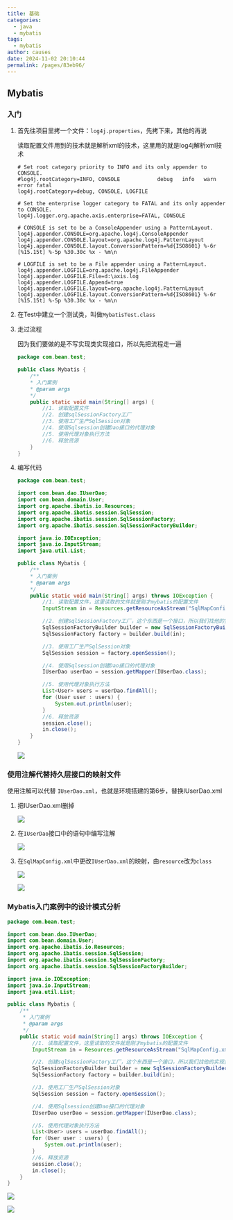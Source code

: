 ```yaml
---
title: 基础
categories: 
  - java
  - mybatis
tags: 
  - mybatis
author: causes
date: 2024-11-02 20:10:44
permalink: /pages/83eb96/
---
```

## Mybatis

### 入门

1. 首先往项目里拷一个文件：`log4j.properties`，先拷下来，其他的再说

    读取配置文件用到的技术就是解析xml的技术，这里用的就是log4j解析xml技术

    ```properties
    # Set root category priority to INFO and its only appender to CONSOLE.
    #log4j.rootCategory=INFO, CONSOLE            debug   info   warn error fatal
    log4j.rootCategory=debug, CONSOLE, LOGFILE

    # Set the enterprise logger category to FATAL and its only appender to CONSOLE.
    log4j.logger.org.apache.axis.enterprise=FATAL, CONSOLE

    # CONSOLE is set to be a ConsoleAppender using a PatternLayout.
    log4j.appender.CONSOLE=org.apache.log4j.ConsoleAppender
    log4j.appender.CONSOLE.layout=org.apache.log4j.PatternLayout
    log4j.appender.CONSOLE.layout.ConversionPattern=%d{ISO8601} %-6r [%15.15t] %-5p %30.30c %x - %m\n

    # LOGFILE is set to be a File appender using a PatternLayout.
    log4j.appender.LOGFILE=org.apache.log4j.FileAppender
    log4j.appender.LOGFILE.File=d:\axis.log
    log4j.appender.LOGFILE.Append=true
    log4j.appender.LOGFILE.layout=org.apache.log4j.PatternLayout
    log4j.appender.LOGFILE.layout.ConversionPattern=%d{ISO8601} %-6r [%15.15t] %-5p %30.30c %x - %m\n
    ```

2. 在Test中建立一个测试类，叫做`MybatisTest.class`

3. 走过流程

    因为我们要做的是不写实现类实现接口，所以先把流程走一遍

    ```java
    package com.bean.test;

    public class Mybatis {
        /**
        * 入门案例
        * @param args
        */
        public static void main(String[] args) {
            //1. 读取配置文件
            //2. 创建sqlSessionFactory工厂
            //3. 使用工厂生产SqlSession对象
            //4. 使用Sqlsession创建Dao接口的代理对象
            //5. 使用代理对象执行方法
            //6. 释放资源
        }
    }
    ```

4. 编写代码

    ```java
    package com.bean.test;

    import com.bean.dao.IUserDao;
    import com.bean.domain.User;
    import org.apache.ibatis.io.Resources;
    import org.apache.ibatis.session.SqlSession;
    import org.apache.ibatis.session.SqlSessionFactory;
    import org.apache.ibatis.session.SqlSessionFactoryBuilder;

    import java.io.IOException;
    import java.io.InputStream;
    import java.util.List;

    public class Mybatis {
        /**
        * 入门案例
        * @param args
        */
        public static void main(String[] args) throws IOException {
            //1. 读取配置文件，这里读取的文件就是刚才mybatis的配置文件
            InputStream in = Resources.getResourceAsStream("SqlMapConfig.xml");

            //2. 创建sqlSessionFactory工厂，这个东西是一个接口，所以我们找他的实现类
            SqlSessionFactoryBuilder builder = new SqlSessionFactoryBuilder();
            SqlSessionFactory factory = builder.build(in);

            //3. 使用工厂生产SqlSession对象
            SqlSession session = factory.openSession();

            //4. 使用Sqlsession创建Dao接口的代理对象
            IUserDao userDao = session.getMapper(IUserDao.class);

            //5. 使用代理对象执行方法
            List<User> users = userDao.findAll();
            for (User user : users) {
                System.out.println(user);
            }
            //6. 释放资源
            session.close();
            in.close();
        }
    }
    ```

    ![](./images/2025-01-18-18-51-16.png)

### 使用注解代替持久层接口的映射文件


使用注解可以代替 `IUserDao.xml`，也就是环境搭建的第6步，替换IUserDao.xml

1. 把IUserDao.xml删掉

    ![](./images/2025-01-18-18-51-27.png)

2. 在`IUserDao`接口中的语句中编写注解

    ![](./images/2025-01-18-18-51-37.png)

3. 在`SqlMapConfig.xml`中更改`IUserDao.xml`的映射，由`resource`改为`class`

    ![](./images/2025-01-18-18-51-43.png)

    ![](./images/2025-01-18-18-51-48.png)


### Mybatis入门案例中的设计模式分析


```java
package com.bean.test;

import com.bean.dao.IUserDao;
import com.bean.domain.User;
import org.apache.ibatis.io.Resources;
import org.apache.ibatis.session.SqlSession;
import org.apache.ibatis.session.SqlSessionFactory;
import org.apache.ibatis.session.SqlSessionFactoryBuilder;

import java.io.IOException;
import java.io.InputStream;
import java.util.List;

public class Mybatis {
    /**
     * 入门案例
     * @param args
     */
    public static void main(String[] args) throws IOException {
        //1. 读取配置文件，这里读取的文件就是刚才mybatis的配置文件
        InputStream in = Resources.getResourceAsStream("SqlMapConfig.xml");

        //2. 创建sqlSessionFactory工厂，这个东西是一个接口，所以我们找他的实现类
        SqlSessionFactoryBuilder builder = new SqlSessionFactoryBuilder();
        SqlSessionFactory factory = builder.build(in);

        //3. 使用工厂生产SqlSession对象
        SqlSession session = factory.openSession();

        //4. 使用Sqlsession创建Dao接口的代理对象
        IUserDao userDao = session.getMapper(IUserDao.class);

        //5. 使用代理对象执行方法
        List<User> users = userDao.findAll();
        for (User user : users) {
            System.out.println(user);
        }
        //6. 释放资源
        session.close();
        in.close();
    }
}
```

![](./images/2025-01-18-18-52-19.png)

![](./images/2025-01-18-18-52-32.png)